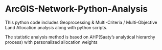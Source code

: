 # ArcGIS-Network-Python-Analysis

This python code includes Geoprocessing & Multi-Criteria / Multi-Objective Land Allocation analysis along with python scripts.

The statistic analysis method is based on AHP(Saaty’s analytical hierarchy process) with personalized allocation weights
